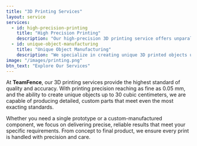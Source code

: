 ```yaml
---
title: "3D Printing Services"
layout: service
services:
  - id: high-precision-printing
    title: "High Precision Printing"
    description: "Our high-precision 3D printing service offers unparalleled detail, with layer heights as fine as 0.05 mm. This ensures that even the most intricate designs are reproduced with incredible accuracy, making it ideal for detailed models, prototypes, and custom components."
  - id: unique-object-manufacturing
    title: "Unique Object Manufacturing"
    description: "We specialize in creating unique 3D printed objects up to 30 cubic centimeters. Whether you need one-off custom designs, intricate parts, or detailed models, we leverage the latest 3D printing technology to bring your vision to life with the utmost precision."
image: "/images/printing.png"
btn_text: "Explore Our Services"
---
```

At **TeamFence**, our 3D printing services provide the highest standard of quality and accuracy. With printing precision reaching as fine as 0.05 mm, and the ability to create unique objects up to 30 cubic centimeters, we are capable of producing detailed, custom parts that meet even the most exacting standards.

Whether you need a single prototype or a custom-manufactured component, we focus on delivering precise, reliable results that meet your specific requirements. From concept to final product, we ensure every print is handled with precision and care.
